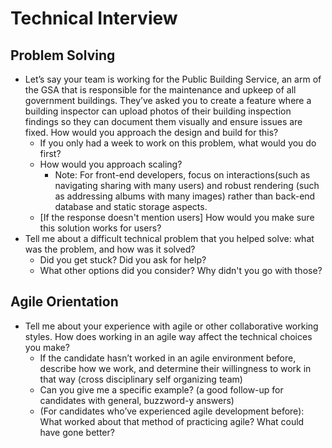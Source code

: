 # Technical Interview

## Problem Solving

- Let’s say your team is working for the Public Building Service, an arm of the GSA that is responsible for the maintenance and upkeep of all government buildings. They’ve asked you to create a feature where a building inspector can upload photos of their building inspection findings so they can document them visually and ensure issues are fixed. How would you approach the design and build for this?
   - If you only had a week to work on this problem, what would you do first?
   - How would you approach scaling?
      - Note: For front-end developers, focus on interactions(such as navigating sharing with many users) and robust rendering (such as addressing albums with many images) rather than back-end database and static storage aspects.
   - [If the response doesn&#39;t mention users] How would you make sure this solution works for users?
- Tell me about a difficult technical problem that you helped solve: what was the problem, and how was it solved?
   - Did you get stuck? Did you ask for help?
   - What other options did you consider? Why didn&#39;t you go with those?

## Agile Orientation

- Tell me about your experience with agile or other collaborative working styles. How does working in an agile way affect the technical choices you make?
   - If the candidate hasn’t worked in an agile environment before, describe how we work, and determine their willingness to work in that way (cross disciplinary self organizing team)
   - Can you give me a specific example? (a good follow-up for candidates with general, buzzword-y answers)
   - (For candidates who’ve experienced agile development before): What worked about that method of practicing agile? What could have gone better?

